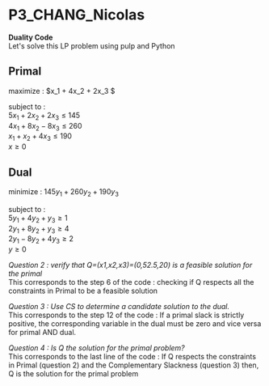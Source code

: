 # P3_CHANG_Nicolas

**Duality Code**  
Let's solve this LP problem using pulp and Python

## Primal
maximize : $x_1 + 4x_2 + 2x_3 $

subject to :  
$5x_1 + 2x_2 + 2x_3 \leq 145$  
$4x_1 + 8x_2 - 8x_3 \leq 260$  
$x_1 + x_2 + 4x_3 \leq 190$  
$x \geq 0$  


## Dual
minimize : $145y_1 + 260y_2 + 190y_3$  

subject to :  
$5y_1 + 4y_2 + y_3 \geq 1$  
$2y_1 + 8y_2 + y_3 \geq 4$  
$2y_1 - 8y_2 + 4y_3 \geq 2$  
$y \geq 0$  


*Question 2 : verify that  Q=(x1,x2,x3)=(0,52.5,20) is a feasible solution for the primal*  
This corresponds to the step 6 of the code : checking if Q respects all the constraints in Primal to be a feasible solution  

*Question 3 : Use CS to determine a candidate solution to the dual.*  
This corresponds to the step 12 of the code : If a primal slack is strictly positive, the corresponding variable in the dual must be zero and vice versa for primal AND dual.  

*Question 4 : Is Q the solution for the primal problem?*  
This corresponds to the last line of the code : If Q respects the constraints in Primal (question 2) and the Complementary Slackness (question 3) then, Q is the solution for the primal problem






